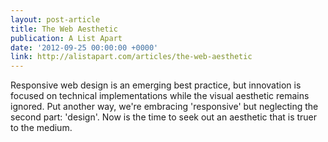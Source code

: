 ```yaml
---
layout: post-article
title: The Web Aesthetic
publication: A List Apart
date: '2012-09-25 00:00:00 +0000'
link: http://alistapart.com/articles/the-web-aesthetic
---
```

Responsive web design is an emerging best practice, but innovation is focused on technical implementations while the visual aesthetic remains ignored. Put another way, we're embracing 'responsive' but neglecting the second part: 'design'. Now is the time to seek out an aesthetic that is truer to the medium.